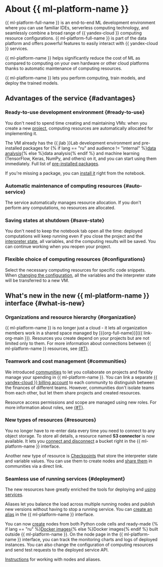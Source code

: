 # About {{ ml-platform-name }}

{{ ml-platform-full-name }} is an end-to-end ML development environment where you can use familiar IDEs, serverless computing technology, and seamlessly combine a broad range of {{ yandex-cloud }} computing resource configurations. {{ ml-platform-full-name }} is part of the data platform and offers powerful features to easily interact with {{ yandex-cloud }} services.

{{ ml-platform-name }} helps significantly reduce the cost of ML as compared to computing on your own hardware or other cloud platforms thanks to automatic maintenance of computing resources.

{{ ml-platform-name }} lets you perform computing, train models, and deploy the trained models.

## Advantages of the service {#advantages}

### Ready-to-use development environment {#ready-to-use}

You don't need to spend time creating and maintaining VMs: when you create a new [project](project.md), computing resources are automatically allocated for implementing it.

The VM already has the {{ jlab }}Lab development environment and pre-installed packages for {% if lang == "ru" and audience != "internal" %}[data analysis](../../glossary/data-analytics.md){% else %}data analysis{% endif %} and machine learning (TensorFlow, Keras, NumPy, and others) on it, and you can start using them immediately. Full list of [pre-installed packages](preinstalled-packages.md).

If you're missing a package, you can [install it](../operations/projects/install-dependencies.md) right from the notebook.

### Automatic maintenance of computing resources {#auto-service}

The service automatically manages resource allocation. If you don't perform any computations, no resources are allocated.

### Saving states at shutdown {#save-state}

You don't need to keep the notebook tab open all the time: deployed computations will keep running even if you close the project and the [interpreter state](save-state.md), all variables, and the computing results will be saved. You can continue working when you reopen your project.

### Flexible choice of computing resources {#configurations}

Select the necessary computing resources for specific code snippets. When [changing the configuration](configurations.md), all the variables and the interpreter state will be transferred to a new VM.

## What's new in the new {{ ml-platform-name }} interface {#what-is-new}

### Organizations and resource hierarchy {#organization}

{{ ml-platform-name }} is no longer just a cloud - it lets all organization members work in a shared space managed by [{{org-full-name}}]({{ link-org-main }}). Resources you create depend on your projects but are not limited only to them. For more information about connections between {{ ml-platform-name }} resources, see [{#T}](resource-model.md).

### Teamwork and cost management {#communities}

We introduced [communities](community.md) to let you collaborate on projects and flexibly manage your spending in {{ ml-platform-name }}. You can link a separate [{{ yandex-cloud }} billing account](../../billing/concepts/billing-account.md) to each community to distinguish between the finances of different teams. However, communities don't isolate teams from each other, but let them share projects and created resources.

Resource access permissions and scope are managed using new roles. For more information about roles, see [{#T}](../security/index.md).

### New types of resources {#resources}

You no longer have to re-enter data every time you need to connect to any object storage. To store all details, a resource named **S3 connector** is now available. It lets you [connect and disconnect](../operations/data/connect-to-s3.md) a bucket right in the {{ ml-platform-name }} interface.

Another new type of resource is [Checkpoints](secrets.md) that store the interpreter state and variable values. You can use them to create nodes and [share them](../operations/projects/checkpoints.md#share) in communities via a direct link.

### Seamless use of running services {#deployment}

The new resources have greatly enriched the tools for deploying and [using services](deploy/index.md).

Aliases let you balance the load across multiple running nodes and publish new versions without having to stop a running service. You can [create an alias](../operations/deploy/alias-create.md) in the {{ ml-platform-name }} interface.

You can now [create](../operations/deploy/node-create.md) nodes from both Python code cells and ready-made {% if lang == "ru" %}[Docker images](https://cloud.yandex.ru/blog/posts/2022/03/docker-containers){% else %}Docker images{% endif %} built outside {{ ml-platform-name }}. On the node page in the {{ ml-platform-name }} interface, you can track the monitoring charts and logs of deployed instances. You can also change the configuration of computing resources and send test requests to the deployed service API.

[Instructions](../operations/index.md#deploy) for working with nodes and aliases.